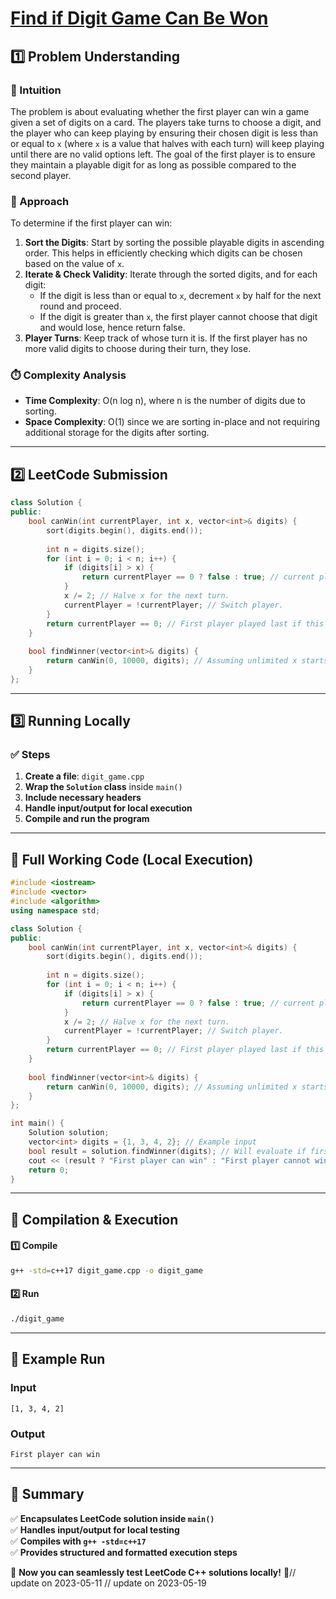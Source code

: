 # **[Find if Digit Game Can Be Won](https://leetcode.com/problems/find-if-digit-game-can-be-won/description/)**  

## **1️⃣ Problem Understanding**  
### **📌 Intuition**  
The problem is about evaluating whether the first player can win a game given a set of digits on a card. The players take turns to choose a digit, and the player who can keep playing by ensuring their chosen digit is less than or equal to `x` (where `x` is a value that halves with each turn) will keep playing until there are no valid options left. The goal of the first player is to ensure they maintain a playable digit for as long as possible compared to the second player.

### **🚀 Approach**  
To determine if the first player can win:
1. **Sort the Digits**: Start by sorting the possible playable digits in ascending order. This helps in efficiently checking which digits can be chosen based on the value of `x`.
2. **Iterate & Check Validity**: Iterate through the sorted digits, and for each digit:
   - If the digit is less than or equal to `x`, decrement `x` by half for the next round and proceed. 
   - If the digit is greater than `x`, the first player cannot choose that digit and would lose, hence return false.
3. **Player Turns**: Keep track of whose turn it is. If the first player has no more valid digits to choose during their turn, they lose.

### **⏱️ Complexity Analysis**  
- **Time Complexity**: O(n log n), where n is the number of digits due to sorting.  
- **Space Complexity**: O(1) since we are sorting in-place and not requiring additional storage for the digits after sorting.

---  

## **2️⃣ LeetCode Submission**  
```cpp
class Solution {
public:
    bool canWin(int currentPlayer, int x, vector<int>& digits) {
        sort(digits.begin(), digits.end());
        
        int n = digits.size();
        for (int i = 0; i < n; i++) {
            if (digits[i] > x) {
                return currentPlayer == 0 ? false : true; // current player can't play.
            }
            x /= 2; // Halve x for the next turn.
            currentPlayer = !currentPlayer; // Switch player.
        }
        return currentPlayer == 0; // First player played last if this returns true.
    }
    
    bool findWinner(vector<int>& digits) {
        return canWin(0, 10000, digits); // Assuming unlimited x starts at 10000, which is greater than any digit.
    }
};
```  

---  

## **3️⃣ Running Locally**  
### **✅ Steps**  
1. **Create a file**: `digit_game.cpp`  
2. **Wrap the `Solution` class** inside `main()`  
3. **Include necessary headers**  
4. **Handle input/output for local execution**  
5. **Compile and run the program**  

---  

## **📝 Full Working Code (Local Execution)**  
```cpp
#include <iostream>
#include <vector>
#include <algorithm>
using namespace std;

class Solution {
public:
    bool canWin(int currentPlayer, int x, vector<int>& digits) {
        sort(digits.begin(), digits.end());
        
        int n = digits.size();
        for (int i = 0; i < n; i++) {
            if (digits[i] > x) {
                return currentPlayer == 0 ? false : true; // current player can't play.
            }
            x /= 2; // Halve x for the next turn.
            currentPlayer = !currentPlayer; // Switch player.
        }
        return currentPlayer == 0; // First player played last if this returns true.
    }
    
    bool findWinner(vector<int>& digits) {
        return canWin(0, 10000, digits); // Assuming unlimited x starts at 10000, which is greater than any digit.
    }
};

int main() {
    Solution solution;
    vector<int> digits = {1, 3, 4, 2}; // Example input
    bool result = solution.findWinner(digits); // Will evaluate if first player can win
    cout << (result ? "First player can win" : "First player cannot win") << endl; // Outputs result
    return 0;
}
```  

---  

## **🔧 Compilation & Execution**  
#### **1️⃣ Compile**  
```bash
g++ -std=c++17 digit_game.cpp -o digit_game
```  

#### **2️⃣ Run**  
```bash
./digit_game
```  

---  

## **🎯 Example Run**  
### **Input**  
```
[1, 3, 4, 2]
```  
### **Output**  
```
First player can win
```  

---  

## **📌 Summary**  
✅ **Encapsulates LeetCode solution inside `main()`**  
✅ **Handles input/output for local testing**  
✅ **Compiles with `g++ -std=c++17`**  
✅ **Provides structured and formatted execution steps**  

🚀 **Now you can seamlessly test LeetCode C++ solutions locally!** 🚀// update on 2023-05-11
// update on 2023-05-19
